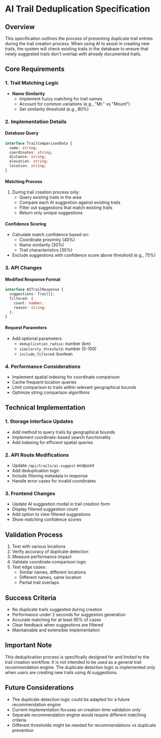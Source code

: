 # AI Trail Deduplication Specification

## Overview
This specification outlines the process of preventing duplicate trail entries during the trail creation process. When using AI to assist in creating new trails, the system will check existing trails in the database to ensure that newly suggested trails don't overlap with already documented trails.

## Core Requirements

### 1. Trail Matching Logic
- **Name Similarity**
  - Implement fuzzy matching for trail names
  - Account for common variations (e.g., "Mt." vs "Mount")
  - Set similarity threshold (e.g., 80%)

### 2. Implementation Details

#### Database Query
```typescript
interface TrailComparisonData {
  name: string;
  coordinates: string;
  distance: string;
  elevation: string;
  location: string;
}
```

#### Matching Process
1. During trail creation process only:
   - Query existing trails in the area
   - Compare each AI suggestion against existing trails
   - Filter out suggestions that match existing trails
   - Return only unique suggestions

#### Confidence Scoring
- Calculate match confidence based on:
  - Coordinate proximity (40%)
  - Name similarity (30%)
  - Trail characteristics (30%)
- Exclude suggestions with confidence score above threshold (e.g., 75%)

### 3. API Changes

#### Modified Response Format
```typescript
interface AITrailResponse {
  suggestions: Trail[];
  filtered: {
    count: number;
    reason: string;
  };
}
```

#### Request Parameters
- Add optional parameters:
  - `deduplication_radius`: number (km)
  - `similarity_threshold`: number (0-100)
  - `include_filtered`: boolean

### 4. Performance Considerations
- Implement spatial indexing for coordinate comparison
- Cache frequent location queries
- Limit comparison to trails within relevant geographical bounds
- Optimize string comparison algorithms

## Technical Implementation

### 1. Storage Interface Updates
- Add method to query trails by geographical bounds
- Implement coordinate-based search functionality
- Add indexing for efficient spatial queries

### 2. API Route Modifications
- Update `/api/trails/ai-suggest` endpoint
- Add deduplication logic
- Include filtering metadata in response
- Handle error cases for invalid coordinates

### 3. Frontend Changes
- Update AI suggestion modal in trail creation form
- Display filtered suggestion count
- Add option to view filtered suggestions
- Show matching confidence scores

## Validation Process
1. Test with various locations
2. Verify accuracy of duplicate detection
3. Measure performance impact
4. Validate coordinate comparison logic
5. Test edge cases:
   - Similar names, different locations
   - Different names, same location
   - Partial trail overlaps

## Success Criteria
- No duplicate trails suggested during creation
- Performance under 2 seconds for suggestion generation
- Accurate matching for at least 95% of cases
- Clear feedback when suggestions are filtered
- Maintainable and extensible implementation

## Important Note
This deduplication process is specifically designed for and limited to the trail creation workflow. It is not intended to be used as a general trail recommendation engine. The duplicate detection logic is implemented only when users are creating new trails using AI suggestions.

## Future Considerations
- The duplicate detection logic could be adapted for a future recommendation engine
- Current implementation focuses on creation-time validation only
- Separate recommendation engine would require different matching criteria
- Different thresholds might be needed for recommendations vs duplicate prevention